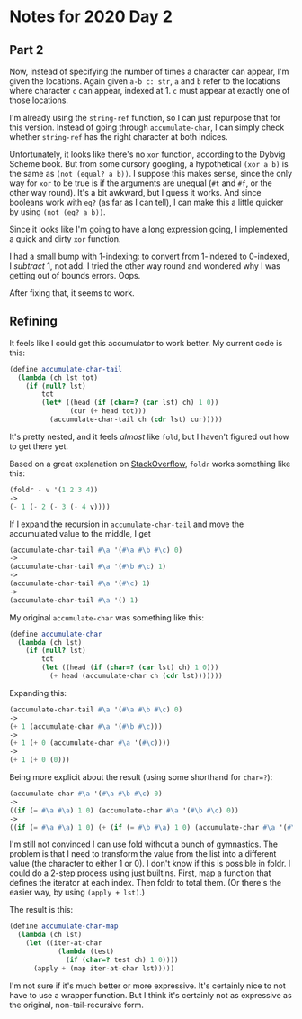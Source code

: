 # Notes for 2020 Day 2

## Part 2
Now, instead of specifying the number of times a character can appear, I'm given the locations. Again given `a-b c: str`, `a` and `b` refer to the locations where character `c` can appear, indexed at 1. `c` must appear at exactly one of those locations.

I'm already using the `string-ref` function, so I can just repurpose that for this version. Instead of going through `accumulate-char`, I can simply check whether `string-ref` has the right character at both indices.

Unfortunately, it looks like there's no `xor` function, according to the Dybvig Scheme book. But from some cursory googling, a hypothetical `(xor a b)` is the same as `(not (equal? a b))`. I suppose this makes sense, since the only way for `xor` to be true is if the arguments are unequal (`#t` and `#f`, or the other way round). It's a bit awkward, but I guess it works. And since booleans work with `eq?` (as far as I can tell), I can make this a little quicker by using `(not (eq? a b))`.

Since it looks like I'm going to have a long expression going, I implemented a quick and dirty `xor` function.

I had a small bump with 1-indexing: to convert from 1-indexed to 0-indexed, I _subtract_ 1, not add. I tried the other way round and wondered why I was getting out of bounds errors. Oops.

After fixing that, it seems to work.

## Refining
It feels like I could get this accumulator to work better. My current code is this:
```scheme
(define accumulate-char-tail
  (lambda (ch lst tot)
    (if (null? lst)
        tot
        (let* ((head (if (char=? (car lst) ch) 1 0))
               (cur (+ head tot)))
          (accumulate-char-tail ch (cdr lst) cur)))))
```
It's pretty nested, and it feels _almost_ like `fold`, but I haven't figured out how to get there yet.

Based on a great explanation on [StackOverflow](https://stackoverflow.com/questions/42144068/how-do-foldl-and-foldr-work-broken-down-in-an-example), `foldr` works something like this:
```scheme
(foldr - v '(1 2 3 4))
->
(- 1 (- 2 (- 3 (- 4 v))))
```

If I expand the recursion in `accumulate-char-tail` and move the accumulated value to the middle, I get
```scheme
(accumulate-char-tail #\a '(#\a #\b #\c) 0)
->
(accumulate-char-tail #\a '(#\b #\c) 1)
->
(accumulate-char-tail #\a '(#\c) 1)
->
(accumulate-char-tail #\a '() 1)
```

My original `accumulate-char` was something like this:
```scheme
(define accumulate-char
  (lambda (ch lst)
    (if (null? lst)
        tot
        (let ((head (if (char=? (car lst) ch) 1 0)))
          (+ head (accumulate-char ch (cdr lst)))))))
```
Expanding this:
```scheme
(accumulate-char-tail #\a '(#\a #\b #\c) 0)
->
(+ 1 (accumulate-char #\a '(#\b #\c)))
->
(+ 1 (+ 0 (accumulate-char #\a '(#\c))))
->
(+ 1 (+ 0 (0)))
```
Being more explicit about the result (using some shorthand for `char=?`):
```scheme
(accumulate-char #\a '(#\a #\b #\c) 0)
->
((if (= #\a #\a) 1 0) (accumulate-char #\a '(#\b #\c) 0))
->
((if (= #\a #\a) 1 0) (+ (if (= #\b #\a) 1 0) (accumulate-char #\a '(#\c))))
```

I'm still not convinced I can use fold without a bunch of gymnastics.
The problem is that I need to transform the value from the list into a different value (the character to either 1 or 0). I don't know if this is possible in foldr.
I could do a 2-step process using just builtins. First, map a function that defines the iterator at each index. Then foldr to total them. (Or there's the easier way, by using `(apply + lst)`.)

The result is this:
```scheme
(define accumulate-char-map
  (lambda (ch lst)
    (let ((iter-at-char
            (lambda (test)
              (if (char=? test ch) 1 0))))
      (apply + (map iter-at-char lst)))))
```

I'm not sure if it's much better or more expressive. It's certainly nice to not have to use a wrapper function. But I think it's certainly not as expressive as the original, non-tail-recursive form.
